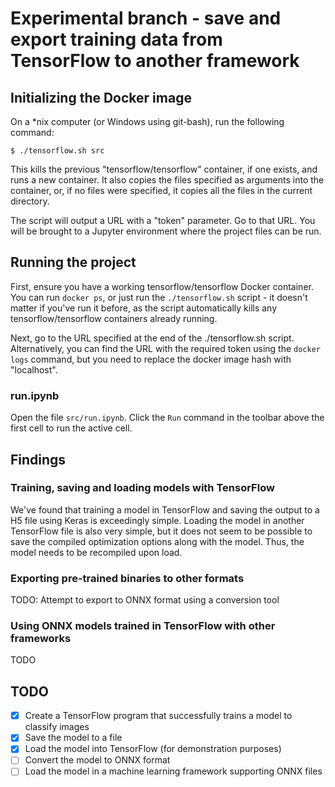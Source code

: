 # Experimental branch - save and export training data from TensorFlow to another framework

## Initializing the Docker image

On a \*nix computer (or Windows using git-bash), run the following command:

```
$ ./tensorflow.sh src
```

This kills the previous "tensorflow/tensorflow" container, if one exists, and
runs a new container. It also copies the files specified as arguments into the
container, or, if no files were specified, it copies all the files in the
current directory.

The script will output a URL with a "token" parameter. Go to that URL. You will
be brought to a Jupyter environment where the project files can be run.

## Running the project

First, ensure you have a working tensorflow/tensorflow Docker container. You 
can run `docker ps`, or just run the `./tensorflow.sh` script - it doesn't
matter if you've run it before, as the script automatically kills any
tensorflow/tensorflow containers already running.

Next, go to the URL specified at the end of the ./tensorflow.sh script.
Alternatively, you can find the URL with the required token using the
`docker logs` command, but you need to replace the docker image hash with
"localhost".

### run.ipynb

Open the file `src/run.ipynb`. Click the `Run` command in the toolbar above the
first cell to run the active cell.

## Findings

### Training, saving and loading models with TensorFlow

We've found that training a model in TensorFlow and saving the output to a H5 file
using Keras is exceedingly simple. Loading the model in another TensorFlow file
is also very simple, but it does not seem to be possible to save the compiled
optimization options along with the model. Thus, the model needs to be
recompiled upon load.

### Exporting pre-trained binaries to other formats

TODO: Attempt to export to ONNX format using a conversion tool

### Using ONNX models trained in TensorFlow with other frameworks

TODO

## TODO

- [x] Create a TensorFlow program that successfully trains a model to classify
  images
- [x] Save the model to a file
- [x] Load the model into TensorFlow (for demonstration purposes)
- [ ] Convert the model to ONNX format
- [ ] Load the model in a machine learning framework supporting ONNX files

